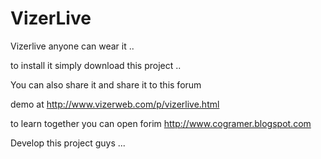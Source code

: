 # VizerLive


Vizerlive anyone can wear it ..

to install it simply download this project ..

You can also share it and share it to this forum

demo at http://www.vizerweb.com/p/vizerlive.html

to learn together you can open forim http://www.cogramer.blogspot.com

Develop this project guys ...
